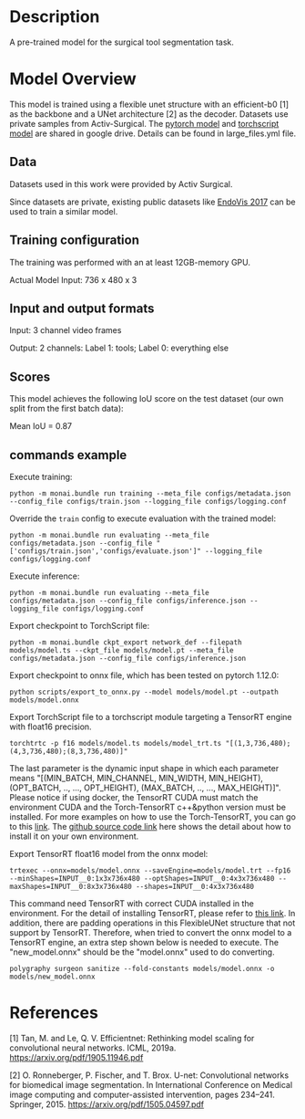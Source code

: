 # Description
A pre-trained model for the surgical tool segmentation task.

# Model Overview
This model is trained using a flexible unet structure with an efficient-b0 [1] as the backbone and a UNet architecture [2] as the decoder. Datasets use private samples from Activ-Surgical.
The [pytorch model](https://drive.google.com/file/d/14r6WmzaZrgaWLGu0O9vSAzdeIGVFQ3cs/view?usp=sharing) and [torchscript model](https://drive.google.com/file/d/1i-e5xXHtmvmqitwUP8Q3JqvnmN3mlrEm/view?usp=sharing) are shared in google drive. Details can be found in large_files.yml file.

## Data
Datasets used in this work were provided by Activ Surgical.

Since datasets are private, existing public datasets like [EndoVis 2017](https://endovissub2017-roboticinstrumentsegmentation.grand-challenge.org/Data/) can be used to train a similar model.

## Training configuration
The training was performed with an at least 12GB-memory GPU.

Actual Model Input: 736 x 480 x 3

## Input and output formats
Input: 3 channel video frames

Output: 2 channels: Label 1: tools; Label 0: everything else

## Scores
This model achieves the following IoU score on the test dataset (our own split from the first batch data):

Mean IoU = 0.87

## commands example
Execute training:

```
python -m monai.bundle run training --meta_file configs/metadata.json --config_file configs/train.json --logging_file configs/logging.conf
```

Override the `train` config to execute evaluation with the trained model:

```
python -m monai.bundle run evaluating --meta_file configs/metadata.json --config_file "['configs/train.json','configs/evaluate.json']" --logging_file configs/logging.conf
```

Execute inference:

```
python -m monai.bundle run evaluating --meta_file configs/metadata.json --config_file configs/inference.json --logging_file configs/logging.conf
```

Export checkpoint to TorchScript file:

```
python -m monai.bundle ckpt_export network_def --filepath models/model.ts --ckpt_file models/model.pt --meta_file configs/metadata.json --config_file configs/inference.json
```

Export checkpoint to onnx file, which has been tested on pytorch 1.12.0:

```
python scripts/export_to_onnx.py --model models/model.pt --outpath models/model.onnx
```

Export TorchScript file to a torchscript module targeting a TensorRT engine with float16 precision.

```
torchtrtc -p f16 models/model.ts models/model_trt.ts "[(1,3,736,480);(4,3,736,480);(8,3,736,480)]"
```
The last parameter is the dynamic input shape in which each parameter means "[(MIN_BATCH, MIN_CHANNEL, MIN_WIDTH, MIN_HEIGHT), (OPT_BATCH, .., ..., OPT_HEIGHT), (MAX_BATCH, .., ..., MAX_HEIGHT)]". Please notice if using docker, the TensorRT CUDA must match the environment CUDA and the Torch-TensorRT c++&python version must be installed. For more examples on how to use the Torch-TensorRT, you can go to this [link](https://pytorch.org/TensorRT/). The [github source code link](https://github.com/pytorch/TensorRT) here shows the detail about how to install it on your own environment.

Export TensorRT float16 model from the onnx model:

```
trtexec --onnx=models/model.onnx --saveEngine=models/model.trt --fp16 --minShapes=INPUT__0:1x3x736x480 --optShapes=INPUT__0:4x3x736x480 --maxShapes=INPUT__0:8x3x736x480 --shapes=INPUT__0:4x3x736x480
```
This command need TensorRT with correct CUDA installed in the environment. For the detail of installing TensorRT, please refer to [this link](https://docs.nvidia.com/deeplearning/tensorrt/install-guide/index.html). In addition, there are padding operations in this FlexibleUNet structure that not support by TensorRT. Therefore, when tried to convert the onnx model to a TensorRT engine, an extra step shown below is needed to execute. The "new_model.onnx" should be the "model.onnx" used to do converting.

```
polygraphy surgeon sanitize --fold-constants models/model.onnx -o models/new_model.onnx
```

# References
[1] Tan, M. and Le, Q. V. Efficientnet: Rethinking model scaling for convolutional neural networks. ICML, 2019a. https://arxiv.org/pdf/1905.11946.pdf

[2] O. Ronneberger, P. Fischer, and T. Brox. U-net: Convolutional networks for biomedical image segmentation. In International Conference on Medical image computing and computer-assisted intervention, pages 234–241. Springer, 2015. https://arxiv.org/pdf/1505.04597.pdf
